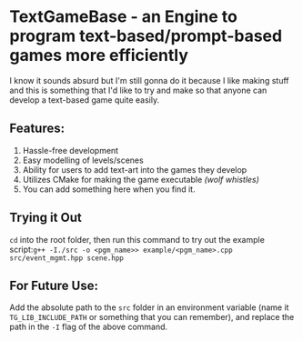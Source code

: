 # TextGameBase - an Engine to program text-based/prompt-based games more efficiently

I know it sounds absurd but I'm still gonna do it because I like making stuff and this is something that I'd like to try and make so that anyone can develop a text-based game quite easily.

## Features:
1. Hassle-free development
2. Easy modelling of levels/scenes
3. Ability for users to add text-art into the games they develop
4. Utilizes CMake for making the game executable  <i>(wolf whistles)</i>
5. You can add something here when you find it.

## Trying it Out

`cd` into the root folder, then run this command to try out the example script:```g++ -I./src -o <pgm_name>> example/<pgm_name>.cpp src/event_mgmt.hpp scene.hpp```

## For Future Use:
Add the absolute path to the `src` folder in an environment variable (name it `TG_LIB_INCLUDE_PATH` or something that you can remember), and replace the path in the `-I` flag of the above command.